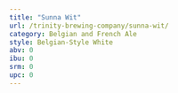 ```yaml
---
title: "Sunna Wit"
url: /trinity-brewing-company/sunna-wit/
category: Belgian and French Ale
style: Belgian-Style White
abv: 0
ibu: 0
srm: 0
upc: 0
---
```


